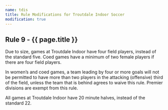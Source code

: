 ```yaml
---
name: tdis
title: Rule Modifications for Troutdale Indoor Soccer
modification: true
---
```


## Rule 9 - {{ page.title }}

Due to size, games at Troutdale Indoor have four field players, instead of the standard five. Coed games have a minimum of two female players if there are four field players.

In women’s and coed games, a team leading by four or more goals will not be permitted to have more than two players in the attacking (offensive) third of the field, unless the team that is behind agrees to waive this rule. Premier divisions are exempt from this rule.

All games at Troutdale Indoor have 20 minute halves, instead of the standard 22.
